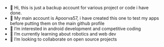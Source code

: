 - 👋 Hi, this is just a backup account for various project or code i have done.
- 💠 My main account is Apoorva57, i have created this one to test my apps before putting them on the main github profile
- 👀 I’m interested in android development and competitive coding
- 🌱 I’m currently learning about robotics and web dev
- 💞️ I’m looking to collaborate on open source projects

<!---
justabackupacc/justabackupacc is a ✨ special ✨ repository because its `README.md` (this file) appears on your GitHub profile.
You can click the Preview link to take a look at your changes.
--->
